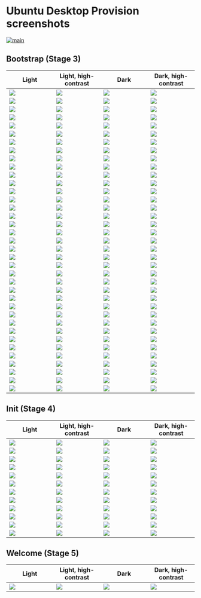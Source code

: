 # Ubuntu Desktop Provision screenshots

[![main](https://github.com/canonical/ubuntu-desktop-provision-screenshots/actions/workflows/main.yaml/badge.svg)](https://github.com/canonical/ubuntu-desktop-provision-screenshots/actions/workflows/main.yaml)

## Bootstrap (Stage 3)

<table>
  <thead>
    <tr>
      <th width="25%">Light</th>
      <th width="25%">Light, high-contrast</th>
      <th width="25%">Dark</th>
      <th width="25%">Dark, high-contrast</th>
    </tr>
  </thead>
  <tbody>
    <tr>
      <td><img src="bootstrap/light/locale.png"></td>
      <td><img src="bootstrap/high-contrast-light/locale.png"></td>
      <td><img src="bootstrap/dark/locale.png"></td>
      <td><img src="bootstrap/high-contrast-dark/locale.png"></td>
    </tr>
    <tr>
      <td><img src="bootstrap/light/accessibility.png"></td>
      <td><img src="bootstrap/high-contrast-light/accessibility.png"></td>
      <td><img src="bootstrap/dark/accessibility.png"></td>
      <td><img src="bootstrap/high-contrast-dark/accessibility.png"></td>
    </tr>
    <tr>
      <td><img src="bootstrap/light/rst.png"></td>
      <td><img src="bootstrap/high-contrast-light/rst.png"></td>
      <td><img src="bootstrap/dark/rst.png"></td>
      <td><img src="bootstrap/high-contrast-dark/rst.png"></td>
    </tr>
    <tr>
      <td><img src="bootstrap/light/rst-confirm.png"></td>
      <td><img src="bootstrap/high-contrast-light/rst-confirm.png"></td>
      <td><img src="bootstrap/dark/rst-confirm.png"></td>
      <td><img src="bootstrap/high-contrast-dark/rst-confirm.png"></td>
    </tr>
    <tr>
      <td><img src="bootstrap/light/keyboard.png"></td>
      <td><img src="bootstrap/high-contrast-light/keyboard.png"></td>
      <td><img src="bootstrap/dark/keyboard.png"></td>
      <td><img src="bootstrap/high-contrast-dark/keyboard.png"></td>
    </tr>
    <tr>
      <td><img src="bootstrap/light/keyboard-detect.png"></td>
      <td><img src="bootstrap/high-contrast-light/keyboard-detect.png"></td>
      <td><img src="bootstrap/dark/keyboard-detect.png"></td>
      <td><img src="bootstrap/high-contrast-dark/keyboard-detect.png"></td>
    </tr>
    <tr>
      <td><img src="bootstrap/light/network.png"></td>
      <td><img src="bootstrap/high-contrast-light/network.png"></td>
      <td><img src="bootstrap/dark/network.png"></td>
      <td><img src="bootstrap/high-contrast-dark/network.png"></td>
    </tr>
    <tr>
      <td><img src="bootstrap/light/refresh.png"></td>
      <td><img src="bootstrap/high-contrast-light/refresh.png"></td>
      <td><img src="bootstrap/dark/refresh.png"></td>
      <td><img src="bootstrap/high-contrast-dark/refresh.png"></td>
    </tr>
    <tr>
      <td><img src="bootstrap/light/try-or-install.png"></td>
      <td><img src="bootstrap/high-contrast-light/try-or-install.png"></td>
      <td><img src="bootstrap/dark/try-or-install.png"></td>
      <td><img src="bootstrap/high-contrast-dark/try-or-install.png"></td>
    </tr>
    <tr>
      <td><img src="bootstrap/light/autoinstall.png"></td>
      <td><img src="bootstrap/high-contrast-light/autoinstall.png"></td>
      <td><img src="bootstrap/dark/autoinstall.png"></td>
      <td><img src="bootstrap/high-contrast-dark/autoinstall.png"></td>
    </tr>
    <tr>
      <td><img src="bootstrap/light/source.png"></td>
      <td><img src="bootstrap/high-contrast-light/source.png"></td>
      <td><img src="bootstrap/dark/source.png"></td>
      <td><img src="bootstrap/high-contrast-dark/source.png"></td>
    </tr>
    <tr>
      <td><img src="bootstrap/light/codecs-and-drivers.png"></td>
      <td><img src="bootstrap/high-contrast-light/codecs-and-drivers.png"></td>
      <td><img src="bootstrap/dark/codecs-and-drivers.png"></td>
      <td><img src="bootstrap/high-contrast-dark/codecs-and-drivers.png"></td>
    </tr>
    <tr>
      <td><img src="bootstrap/light/storage.png"></td>
      <td><img src="bootstrap/high-contrast-light/storage.png"></td>
      <td><img src="bootstrap/dark/storage.png"></td>
      <td><img src="bootstrap/high-contrast-dark/storage.png"></td>
    </tr>
    <tr>
      <td><img src="bootstrap/light/storage-advanced-features.png"></td>
      <td><img src="bootstrap/high-contrast-light/storage-advanced-features.png"></td>
      <td><img src="bootstrap/dark/storage-advanced-features.png"></td>
      <td><img src="bootstrap/high-contrast-dark/storage-advanced-features.png"></td>
    </tr>
    <tr>
      <td><img src="bootstrap/light/storage-alongside-windows.png"></td>
      <td><img src="bootstrap/high-contrast-light/storage-alongside-windows.png"></td>
      <td><img src="bootstrap/dark/storage-alongside-windows.png"></td>
      <td><img src="bootstrap/high-contrast-dark/storage-alongside-windows.png"></td>
    </tr>
    <tr>
      <td><img src="bootstrap/light/storage-manual.png"></td>
      <td><img src="bootstrap/high-contrast-light/storage-manual.png"></td>
      <td><img src="bootstrap/dark/storage-manual.png"></td>
      <td><img src="bootstrap/high-contrast-dark/storage-manual.png"></td>
    </tr>
    <tr>
      <td><img src="bootstrap/light/storage-manual-sda1.png"></td>
      <td><img src="bootstrap/high-contrast-light/storage-manual-sda1.png"></td>
      <td><img src="bootstrap/dark/storage-manual-sda1.png"></td>
      <td><img src="bootstrap/high-contrast-dark/storage-manual-sda1.png"></td>
    </tr>
    <tr>
      <td><img src="bootstrap/light/storage-guided-reformat.png"></td>
      <td><img src="bootstrap/high-contrast-light/storage-guided-reformat.png"></td>
      <td><img src="bootstrap/dark/storage-guided-reformat.png"></td>
      <td><img src="bootstrap/high-contrast-dark/storage-guided-reformat.png"></td>
    </tr>
    <tr>
      <td><img src="bootstrap/light/storage-guided-resize.png"></td>
      <td><img src="bootstrap/high-contrast-light/storage-guided-resize.png"></td>
      <td><img src="bootstrap/dark/storage-guided-resize.png"></td>
      <td><img src="bootstrap/high-contrast-dark/storage-guided-resize.png"></td>
    </tr>
    <tr>
      <td><img src="bootstrap/light/not-enough-space.png"></td>
      <td><img src="bootstrap/high-contrast-light/not-enough-space.png"></td>
      <td><img src="bootstrap/dark/not-enough-space.png"></td>
      <td><img src="bootstrap/high-contrast-dark/not-enough-space.png"></td>
    </tr>
    <tr>
      <td><img src="bootstrap/light/bitlocker.png"></td>
      <td><img src="bootstrap/high-contrast-light/bitlocker.png"></td>
      <td><img src="bootstrap/dark/bitlocker.png"></td>
      <td><img src="bootstrap/high-contrast-dark/bitlocker.png"></td>
    </tr>
    <tr>
      <td><img src="bootstrap/light/bitlocker-confirm.png"></td>
      <td><img src="bootstrap/high-contrast-light/bitlocker-confirm.png"></td>
      <td><img src="bootstrap/dark/bitlocker-confirm.png"></td>
      <td><img src="bootstrap/high-contrast-dark/bitlocker-confirm.png"></td>
    </tr>
    <tr>
      <td><img src="bootstrap/light/passphrase.png"></td>
      <td><img src="bootstrap/high-contrast-light/passphrase.png"></td>
      <td><img src="bootstrap/dark/passphrase.png"></td>
      <td><img src="bootstrap/high-contrast-dark/passphrase.png"></td>
    </tr>
    <tr>
      <td><img src="bootstrap/light/identity.png"></td>
      <td><img src="bootstrap/high-contrast-light/identity.png"></td>
      <td><img src="bootstrap/dark/identity.png"></td>
      <td><img src="bootstrap/high-contrast-dark/identity.png"></td>
    </tr>
    <tr>
      <td><img src="bootstrap/light/active-directory.png"></td>
      <td><img src="bootstrap/high-contrast-light/active-directory.png"></td>
      <td><img src="bootstrap/dark/active-directory.png"></td>
      <td><img src="bootstrap/high-contrast-dark/active-directory.png"></td>
    </tr>
    <tr>
      <td><img src="bootstrap/light/timezone.png"></td>
      <td><img src="bootstrap/high-contrast-light/timezone.png"></td>
      <td><img src="bootstrap/dark/timezone.png"></td>
      <td><img src="bootstrap/high-contrast-dark/timezone.png"></td>
    </tr>
    <tr>
      <td><img src="bootstrap/light/confirm.png"></td>
      <td><img src="bootstrap/high-contrast-light/confirm.png"></td>
      <td><img src="bootstrap/dark/confirm.png"></td>
      <td><img src="bootstrap/high-contrast-dark/confirm.png"></td>
    </tr>
    <tr>
      <td><img src="bootstrap/light/install-0.png"></td>
      <td><img src="bootstrap/high-contrast-light/install-0.png"></td>
      <td><img src="bootstrap/dark/install-0.png"></td>
      <td><img src="bootstrap/high-contrast-dark/install-0.png"></td>
    </tr>
    <tr>
      <td><img src="bootstrap/light/install-1.png"></td>
      <td><img src="bootstrap/high-contrast-light/install-1.png"></td>
      <td><img src="bootstrap/dark/install-1.png"></td>
      <td><img src="bootstrap/high-contrast-dark/install-1.png"></td>
    </tr>
    <tr>
      <td><img src="bootstrap/light/install-2.png"></td>
      <td><img src="bootstrap/high-contrast-light/install-2.png"></td>
      <td><img src="bootstrap/dark/install-2.png"></td>
      <td><img src="bootstrap/high-contrast-dark/install-2.png"></td>
    </tr>
    <tr>
      <td><img src="bootstrap/light/install-3.png"></td>
      <td><img src="bootstrap/high-contrast-light/install-3.png"></td>
      <td><img src="bootstrap/dark/install-3.png"></td>
      <td><img src="bootstrap/high-contrast-dark/install-3.png"></td>
    </tr>
    <tr>
      <td><img src="bootstrap/light/install-4.png"></td>
      <td><img src="bootstrap/high-contrast-light/install-4.png"></td>
      <td><img src="bootstrap/dark/install-4.png"></td>
      <td><img src="bootstrap/high-contrast-dark/install-4.png"></td>
    </tr>
    <tr>
      <td><img src="bootstrap/light/install-5.png"></td>
      <td><img src="bootstrap/high-contrast-light/install-5.png"></td>
      <td><img src="bootstrap/dark/install-5.png"></td>
      <td><img src="bootstrap/high-contrast-dark/install-5.png"></td>
    </tr>
    <tr>
      <td><img src="bootstrap/light/install-6.png"></td>
      <td><img src="bootstrap/high-contrast-light/install-6.png"></td>
      <td><img src="bootstrap/dark/install-6.png"></td>
      <td><img src="bootstrap/high-contrast-dark/install-6.png"></td>
    </tr>
    <tr>
      <td><img src="bootstrap/light/install-7.png"></td>
      <td><img src="bootstrap/high-contrast-light/install-7.png"></td>
      <td><img src="bootstrap/dark/install-7.png"></td>
      <td><img src="bootstrap/high-contrast-dark/install-7.png"></td>
    </tr>
    <tr>
      <td><img src="bootstrap/light/install-8.png"></td>
      <td><img src="bootstrap/high-contrast-light/install-8.png"></td>
      <td><img src="bootstrap/dark/install-8.png"></td>
      <td><img src="bootstrap/high-contrast-dark/install-8.png"></td>
    </tr>
    <tr>
      <td><img src="bootstrap/light/complete.png"></td>
      <td><img src="bootstrap/high-contrast-light/complete.png"></td>
      <td><img src="bootstrap/dark/complete.png"></td>
      <td><img src="bootstrap/high-contrast-dark/complete.png"></td>
    </tr>
  </tbody>
</table>

## Init (Stage 4)

<table>
  <thead>
    <tr>
      <th width="25%">Light</th>
      <th width="25%">Light, high-contrast</th>
      <th width="25%">Dark</th>
      <th width="25%">Dark, high-contrast</th>
    </tr>
  </thead>
  <tbody>
    <tr>
      <td><img src="init/light/locale.png"></td>
      <td><img src="init/high-contrast-light/locale.png"></td>
      <td><img src="init/dark/locale.png"></td>
      <td><img src="init/high-contrast-dark/locale.png"></td>
    </tr>
    <tr>
      <td><img src="init/light/accessibility.png"></td>
      <td><img src="init/high-contrast-light/accessibility.png"></td>
      <td><img src="init/dark/accessibility.png"></td>
      <td><img src="init/high-contrast-dark/accessibility.png"></td>
    </tr>
    <tr>
      <td><img src="init/light/keyboard.png"></td>
      <td><img src="init/high-contrast-light/keyboard.png"></td>
      <td><img src="init/dark/keyboard.png"></td>
      <td><img src="init/high-contrast-dark/keyboard.png"></td>
    </tr>
    <tr>
      <td><img src="init/light/network.png"></td>
      <td><img src="init/high-contrast-light/network.png"></td>
      <td><img src="init/dark/network.png"></td>
      <td><img src="init/high-contrast-dark/network.png"></td>
    </tr>
    <tr>
      <td><img src="init/light/eula.png"></td>
      <td><img src="init/high-contrast-light/eula.png"></td>
      <td><img src="init/dark/eula.png"></td>
      <td><img src="init/high-contrast-dark/eula.png"></td>
    </tr>
    <tr>
      <td><img src="init/light/identity.png"></td>
      <td><img src="init/high-contrast-light/identity.png"></td>
      <td><img src="init/dark/identity.png"></td>
      <td><img src="init/high-contrast-dark/identity.png"></td>
    </tr>
    <tr>
      <td><img src="init/light/ubuntu-pro-onboarding.png"></td>
      <td><img src="init/high-contrast-light/ubuntu-pro-onboarding.png"></td>
      <td><img src="init/dark/ubuntu-pro-onboarding.png"></td>
      <td><img src="init/high-contrast-dark/ubuntu-pro-onboarding.png"></td>
    </tr>
    <tr>
      <td><img src="init/light/ubuntu-pro.png"></td>
      <td><img src="init/high-contrast-light/ubuntu-pro.png"></td>
      <td><img src="init/dark/ubuntu-pro.png"></td>
      <td><img src="init/high-contrast-dark/ubuntu-pro.png"></td>
    </tr>
    <tr>
      <td><img src="init/light/ubuntu-pro-success.png"></td>
      <td><img src="init/high-contrast-light/ubuntu-pro-success.png"></td>
      <td><img src="init/dark/ubuntu-pro-success.png"></td>
      <td><img src="init/high-contrast-dark/ubuntu-pro-success.png"></td>
    </tr>
    <tr>
      <td><img src="init/light/privacy.png"></td>
      <td><img src="init/high-contrast-light/privacy.png"></td>
      <td><img src="init/dark/privacy.png"></td>
      <td><img src="init/high-contrast-dark/privacy.png"></td>
    </tr>
    <tr>
      <td><img src="init/light/timezone.png"></td>
      <td><img src="init/high-contrast-light/timezone.png"></td>
      <td><img src="init/dark/timezone.png"></td>
      <td><img src="init/high-contrast-dark/timezone.png"></td>
    </tr>
    <tr>
      <td><img src="init/light/telemetry.png"></td>
      <td><img src="init/high-contrast-light/telemetry.png"></td>
      <td><img src="init/dark/telemetry.png"></td>
      <td><img src="init/high-contrast-dark/telemetry.png"></td>
    </tr>
  </tbody>
</table>

## Welcome (Stage 5)

<table>
  <thead>
    <tr>
      <th width="25%">Light</th>
      <th width="25%">Light, high-contrast</th>
      <th width="25%">Dark</th>
      <th width="25%">Dark, high-contrast</th>
    </tr>
  </thead>
  <tbody>
    <tr>
      <td><img src="init/light/welcome.png"></td>
      <td><img src="init/high-contrast-light/welcome.png"></td>
      <td><img src="init/dark/welcome.png"></td>
      <td><img src="init/high-contrast-dark/welcome.png"></td>
    </tr>
  </tbody>
</table>

